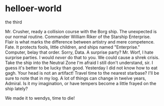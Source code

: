 # helloer-world
the third

Mr. Crusher, ready a collision course with the Borg ship. The unexpected is our normal routine. Commander William Riker of the Starship Enterprise. Flair is what marks the difference between artistry and mere competence. Fate. It protects fools, little children, and ships named "Enterprise." Computer, belay that order. Sorry, Data. A surprise party? Mr. Worf, I hate surprise parties. I would *never* do that to you. We could cause a shrek crisis. Take the ship into the Neutral Zone I'm afraid I still don't understand, sir. I guess it's better to be lucky than good. Yesterday I did not know how to eat gagh. Your head is not an artifact! Travel time to the nearest starbase? I'll be sure to note that in my log. A lot of things can change in twelve years, Admiral. Is it my imagination, or have tempers become a little frayed on the ship lately?


We made it to wendys, time to die!
